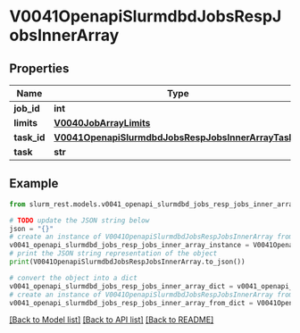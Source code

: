 # V0041OpenapiSlurmdbdJobsRespJobsInnerArray


## Properties

Name | Type | Description | Notes
------------ | ------------- | ------------- | -------------
**job_id** | **int** |  | [optional] 
**limits** | [**V0040JobArrayLimits**](V0040JobArrayLimits.md) |  | [optional] 
**task_id** | [**V0041OpenapiSlurmdbdJobsRespJobsInnerArrayTaskId**](V0041OpenapiSlurmdbdJobsRespJobsInnerArrayTaskId.md) |  | [optional] 
**task** | **str** |  | [optional] 

## Example

```python
from slurm_rest.models.v0041_openapi_slurmdbd_jobs_resp_jobs_inner_array import V0041OpenapiSlurmdbdJobsRespJobsInnerArray

# TODO update the JSON string below
json = "{}"
# create an instance of V0041OpenapiSlurmdbdJobsRespJobsInnerArray from a JSON string
v0041_openapi_slurmdbd_jobs_resp_jobs_inner_array_instance = V0041OpenapiSlurmdbdJobsRespJobsInnerArray.from_json(json)
# print the JSON string representation of the object
print(V0041OpenapiSlurmdbdJobsRespJobsInnerArray.to_json())

# convert the object into a dict
v0041_openapi_slurmdbd_jobs_resp_jobs_inner_array_dict = v0041_openapi_slurmdbd_jobs_resp_jobs_inner_array_instance.to_dict()
# create an instance of V0041OpenapiSlurmdbdJobsRespJobsInnerArray from a dict
v0041_openapi_slurmdbd_jobs_resp_jobs_inner_array_from_dict = V0041OpenapiSlurmdbdJobsRespJobsInnerArray.from_dict(v0041_openapi_slurmdbd_jobs_resp_jobs_inner_array_dict)
```
[[Back to Model list]](../README.md#documentation-for-models) [[Back to API list]](../README.md#documentation-for-api-endpoints) [[Back to README]](../README.md)


